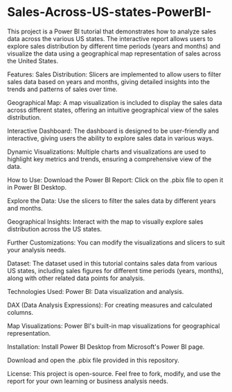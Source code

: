 # Sales-Across-US-states-PowerBI-
This project is a Power BI tutorial that demonstrates how to analyze sales data across the various US states. The interactive report allows users to explore sales distribution by different time periods (years and months) and visualize the data using a geographical map representation of sales across the United States.

Features:
Sales Distribution: Slicers are implemented to allow users to filter sales data based on years and months, giving detailed insights into the trends and patterns of sales over time.

Geographical Map: A map visualization is included to display the sales data across different states, offering an intuitive geographical view of the sales distribution.

Interactive Dashboard: The dashboard is designed to be user-friendly and interactive, giving users the ability to explore sales data in various ways.

Dynamic Visualizations: Multiple charts and visualizations are used to highlight key metrics and trends, ensuring a comprehensive view of the data.

How to Use:
Download the Power BI Report: Click on the .pbix file to open it in Power BI Desktop.

Explore the Data: Use the slicers to filter the sales data by different years and months.

Geographical Insights: Interact with the map to visually explore sales distribution across the US states.

Further Customizations: You can modify the visualizations and slicers to suit your analysis needs.

Dataset:
The dataset used in this tutorial contains sales data from various US states, including sales figures for different time periods (years, months), along with other related data points for analysis.

Technologies Used:
Power BI: Data visualization and analysis.

DAX (Data Analysis Expressions): For creating measures and calculated columns.

Map Visualizations: Power BI's built-in map visualizations for geographical representation.

Installation:
Install Power BI Desktop from Microsoft's Power BI page.

Download and open the .pbix file provided in this repository.

License:
This project is open-source. Feel free to fork, modify, and use the report for your own learning or business analysis needs.

